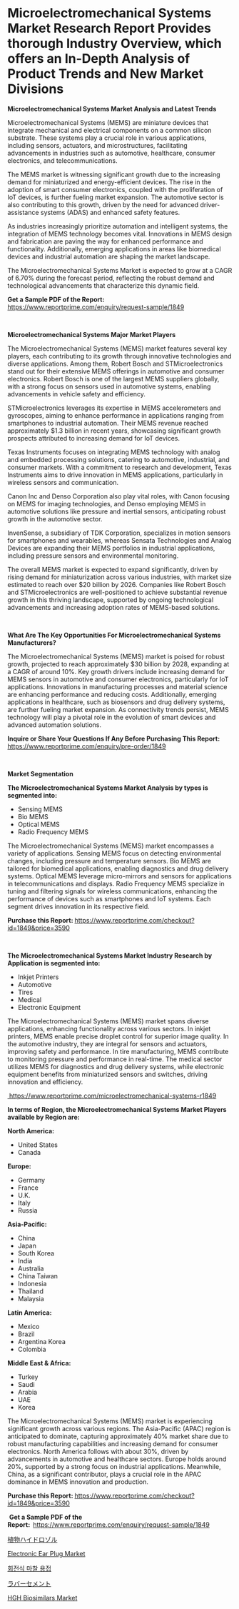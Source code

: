 <p><h1>Microelectromechanical Systems Market Research Report Provides thorough Industry Overview, which offers an In-Depth Analysis of Product Trends and New Market Divisions</h1></p><p><strong>Microelectromechanical Systems Market Analysis and Latest Trends</strong></p>
<p><p>Microelectromechanical Systems (MEMS) are miniature devices that integrate mechanical and electrical components on a common silicon substrate. These systems play a crucial role in various applications, including sensors, actuators, and microstructures, facilitating advancements in industries such as automotive, healthcare, consumer electronics, and telecommunications.</p><p>The MEMS market is witnessing significant growth due to the increasing demand for miniaturized and energy-efficient devices. The rise in the adoption of smart consumer electronics, coupled with the proliferation of IoT devices, is further fueling market expansion. The automotive sector is also contributing to this growth, driven by the need for advanced driver-assistance systems (ADAS) and enhanced safety features.</p><p>As industries increasingly prioritize automation and intelligent systems, the integration of MEMS technology becomes vital. Innovations in MEMS design and fabrication are paving the way for enhanced performance and functionality. Additionally, emerging applications in areas like biomedical devices and industrial automation are shaping the market landscape.</p><p>The Microelectromechanical Systems Market is expected to grow at a CAGR of 6.70% during the forecast period, reflecting the robust demand and technological advancements that characterize this dynamic field.</p></p>
<p><strong>Get a Sample PDF of the Report:&nbsp;</strong> <a href="https://www.reportprime.com/enquiry/request-sample/1849">https://www.reportprime.com/enquiry/request-sample/1849</a></p>
<p>&nbsp;</p>
<p><strong>Microelectromechanical Systems Major Market Players</strong></p>
<p><p>The Microelectromechanical Systems (MEMS) market features several key players, each contributing to its growth through innovative technologies and diverse applications. Among them, Robert Bosch and STMicroelectronics stand out for their extensive MEMS offerings in automotive and consumer electronics. Robert Bosch is one of the largest MEMS suppliers globally, with a strong focus on sensors used in automotive systems, enabling advancements in vehicle safety and efficiency.</p><p>STMicroelectronics leverages its expertise in MEMS accelerometers and gyroscopes, aiming to enhance performance in applications ranging from smartphones to industrial automation. Their MEMS revenue reached approximately $1.3 billion in recent years, showcasing significant growth prospects attributed to increasing demand for IoT devices.</p><p>Texas Instruments focuses on integrating MEMS technology with analog and embedded processing solutions, catering to automotive, industrial, and consumer markets. With a commitment to research and development, Texas Instruments aims to drive innovation in MEMS applications, particularly in wireless sensors and communication.</p><p>Canon Inc and Denso Corporation also play vital roles, with Canon focusing on MEMS for imaging technologies, and Denso employing MEMS in automotive solutions like pressure and inertial sensors, anticipating robust growth in the automotive sector.</p><p>InvenSense, a subsidiary of TDK Corporation, specializes in motion sensors for smartphones and wearables, whereas Sensata Technologies and Analog Devices are expanding their MEMS portfolios in industrial applications, including pressure sensors and environmental monitoring.</p><p>The overall MEMS market is expected to expand significantly, driven by rising demand for miniaturization across various industries, with market size estimated to reach over $20 billion by 2026. Companies like Robert Bosch and STMicroelectronics are well-positioned to achieve substantial revenue growth in this thriving landscape, supported by ongoing technological advancements and increasing adoption rates of MEMS-based solutions.</p></p>
<p>&nbsp;</p>
<p><strong>What Are The Key Opportunities For Microelectromechanical Systems Manufacturers?</strong></p>
<p><p>The Microelectromechanical Systems (MEMS) market is poised for robust growth, projected to reach approximately $30 billion by 2028, expanding at a CAGR of around 10%. Key growth drivers include increasing demand for MEMS sensors in automotive and consumer electronics, particularly for IoT applications. Innovations in manufacturing processes and material science are enhancing performance and reducing costs. Additionally, emerging applications in healthcare, such as biosensors and drug delivery systems, are further fueling market expansion. As connectivity trends persist, MEMS technology will play a pivotal role in the evolution of smart devices and advanced automation solutions.</p></p>
<p><strong>Inquire or Share Your Questions If Any Before Purchasing This Report:</strong> <a href="https://www.reportprime.com/enquiry/pre-order/1849">https://www.reportprime.com/enquiry/pre-order/1849</a></p>
<p>&nbsp;</p>
<p><strong>Market Segmentation</strong></p>
<p><strong>The Microelectromechanical Systems Market Analysis by types is segmented into:</strong></p>
<p><ul><li>Sensing MEMS</li><li>Bio MEMS</li><li>Optical MEMS</li><li>Radio Frequency MEMS</li></ul></p>
<p><p>The Microelectromechanical Systems (MEMS) market encompasses a variety of applications. Sensing MEMS focus on detecting environmental changes, including pressure and temperature sensors. Bio MEMS are tailored for biomedical applications, enabling diagnostics and drug delivery systems. Optical MEMS leverage micro-mirrors and sensors for applications in telecommunications and displays. Radio Frequency MEMS specialize in tuning and filtering signals for wireless communications, enhancing the performance of devices such as smartphones and IoT systems. Each segment drives innovation in its respective field.</p></p>
<p><strong>Purchase this Report:&nbsp;</strong><a href="https://www.reportprime.com/checkout?id=1849&price=3590">https://www.reportprime.com/checkout?id=1849&price=3590</a></p>
<p>&nbsp;</p>
<p><strong>The Microelectromechanical Systems Market Industry Research by Application is segmented into:</strong></p>
<p><ul><li>Inkjet Printers</li><li>Automotive</li><li>Tires</li><li>Medical</li><li>Electronic Equipment</li></ul></p>
<p><p>The Microelectromechanical Systems (MEMS) market spans diverse applications, enhancing functionality across various sectors. In inkjet printers, MEMS enable precise droplet control for superior image quality. In the automotive industry, they are integral for sensors and actuators, improving safety and performance. In tire manufacturing, MEMS contribute to monitoring pressure and performance in real-time. The medical sector utilizes MEMS for diagnostics and drug delivery systems, while electronic equipment benefits from miniaturized sensors and switches, driving innovation and efficiency.</p></p>
<p><a href="https://www.reportprime.com/microelectromechanical-systems-r1849">&nbsp;https://www.reportprime.com/microelectromechanical-systems-r1849</a></p>
<p><strong>In terms of Region, the Microelectromechanical Systems Market Players available by Region are:</strong></p>
<p>
    <p> <strong> North America: </strong>
        <ul>
            <li>United States</li>
            <li>Canada</li>
        </ul>
        </p> 
    <p> <strong> Europe: </strong>
        <ul>
            <li>Germany</li>
            <li>France</li>
            <li>U.K.</li>
            <li>Italy</li>
            <li>Russia</li>
        </ul>
        </p> 
    <p> <strong> Asia-Pacific: </strong>
        <ul>
            <li>China</li>
            <li>Japan</li>
            <li>South Korea</li>
            <li>India</li>
            <li>Australia</li>
            <li>China Taiwan</li>
            <li>Indonesia</li>
            <li>Thailand</li>
            <li>Malaysia</li>
        </ul>
        </p> 
    <p> <strong> Latin America: </strong>
        <ul>
            <li>Mexico</li>
            <li>Brazil</li>
            <li>Argentina Korea</li>
            <li>Colombia</li>
        </ul>
        </p> 
    <p> <strong> Middle East & Africa: </strong>
        <ul>
            <li>Turkey</li>
            <li>Saudi</li>
            <li>Arabia</li>
            <li>UAE</li>
            <li>Korea</li>
        </ul>
    </p>
    </p>
<p><p>The Microelectromechanical Systems (MEMS) market is experiencing significant growth across various regions. The Asia-Pacific (APAC) region is anticipated to dominate, capturing approximately 40% market share due to robust manufacturing capabilities and increasing demand for consumer electronics. North America follows with about 30%, driven by advancements in automotive and healthcare sectors. Europe holds around 20%, supported by a strong focus on industrial applications. Meanwhile, China, as a significant contributor, plays a crucial role in the APAC dominance in MEMS innovation and production.</p></p>
<p><strong>Purchase this Report: </strong><a href="https://www.reportprime.com/checkout?id=1849&price=3590">https://www.reportprime.com/checkout?id=1849&price=3590</a></p>
<p>&nbsp;<strong>Get a Sample PDF of the Report:&nbsp;&nbsp;</strong><a href="https://www.reportprime.com/enquiry/request-sample/1849">https://www.reportprime.com/enquiry/request-sample/1849</a></p>
<p><strong></strong></p>
<p><p><a href="https://medium.com/@kathleencrooks2003/%E6%A4%8D%E7%89%A9%E3%83%8F%E3%82%A4%E3%83%89%E3%83%AD%E3%82%BE%E3%83%BC%E3%83%AB%E5%B8%82%E5%A0%B4%E3%81%AE%E5%B1%95%E6%9C%9B%E3%81%A82024%E5%B9%B4%E3%81%8B%E3%82%892031%E5%B9%B4%E3%81%BE%E3%81%A7%E3%81%AE%E4%BA%88%E6%B8%AC-17970696b3c7">植物ハイドロゾル</a></p><p><a href="https://www.linkedin.com/pulse/electronic-ear-plug-market-trends-focusing-insight-forecast-u9jxf?trackingId=eMtRvMSySVy0hizpd9uUug%3D%3D">Electronic Ear Plug Market</a></p><p><a href="https://medium.com/@williambatz03/%EB%A1%9C%ED%83%80%EB%A6%AC-%EB%A7%88%EC%B0%B0-%EC%9A%A9%EC%A0%91-%EC%8B%9C%EC%9E%A5-%EC%A0%90%EC%9C%A0%EC%9C%A8-%EA%B7%9C%EB%AA%A8-%ED%8A%B8%EB%A0%8C%EB%93%9C-%EC%82%B0%EC%97%85-%EB%B6%84%EC%84%9D-%EB%B3%B4%EA%B3%A0%EC%84%9C-%EC%9D%91%EC%9A%A9-%EB%B6%84%EC%95%BC%EC%97%90-%EB%94%B0%EB%A5%B8-%EC%9E%90%EB%8F%99%EC%B0%A8-%EC%A0%9C%EC%A1%B0-%EC%A0%88%EC%82%AD-%EA%B3%B5%EA%B5%AC-%EC%A0%9C%EC%A1%B0-%ED%95%AD%EA%B3%B5-%EB%B0%8F-%EC%A1%B0%EC%84%A0-%EA%B8%B0%EA%B3%84-%EC%9E%A5%EC%B9%98-%EA%B5%AC%EC%84%B1-%EC%9A%94%EC%86%8C-%EC%9C%A0%ED%98%95%EC%97%90-%EB%94%B0%EB%A5%B8-%EA%B4%80%EC%84%B1-573d00201c68">회전식 마찰 용접</a></p><p><a href="https://medium.com/@kathleencrooks2003/%E3%82%B4%E3%83%A0%E3%82%BB%E3%83%A1%E3%83%B3%E3%83%88%E5%B8%82%E5%A0%B4-%E3%82%B0%E3%83%AD%E3%83%BC%E3%83%90%E3%83%AB%E3%81%8A%E3%82%88%E3%81%B3%E5%9C%B0%E5%9F%9F%E5%88%86%E6%9E%90-%E5%9C%B0%E5%9F%9F-%E5%9B%BD%E3%83%AC%E3%83%99%E3%83%AB%E3%81%AE%E5%88%86%E6%9E%90-%E3%81%8A%E3%82%88%E3%81%B3%E7%AB%B6%E4%BA%89%E7%92%B0%E5%A2%83%E3%81%AB%E7%84%A6%E7%82%B9%E3%82%92%E5%BD%93%E3%81%A6%E3%81%9F%E5%88%86%E6%9E%90%E3%81%A8%E4%BA%88%E6%B8%AC-2024%E5%B9%B4-2031%E5%B9%B4-f355303a5862">ラバーセメント</a></p><p><a href="https://issuu.com/reportprime-2/docs/hgh-biosimilars-market-size-2030.pp_6987f2e4774322">HGH Biosimilars Market</a></p></p>